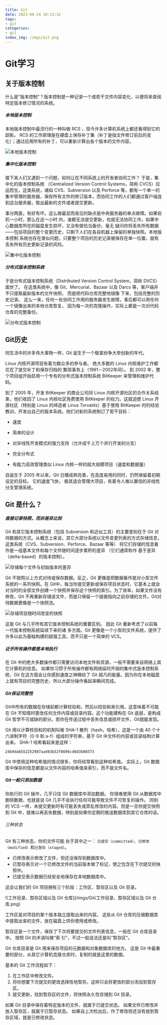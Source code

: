 ```yaml
---
title: Git
date: 2023-08-24 10:13:32
tags:
- git
categories: 
- git
index_img: /imgs/Git.png
---
```


# Git学习

## 关于版本控制

什么是“版本控制”？版本控制是一种记录一个或若干文件内容变化，以便将来查阅特定版本修订情况的系统。

##### 本地版本控制

本地版本控制中最流行的一种叫做 RCS ，现今许多计算机系统上都还看得到它的踪影。 RCS 的工作原理是在硬盘上保存补丁集（补丁是指文件修订前后的变化）；通过应用所有的补丁，可以重新计算出各个版本的文件内容。

![本地版本控制](/imgs/Git/本地版本控制.png)

##### 集中化版本控制

接下来人们又遇到一个问题，如何让在不同系统上的开发者协同工作？ 于是，集中化的版本控制系统 （Centralized Version Control Systems，简称 CVCS）应运而生。这类系统，诸如 CVS、Subversion 以及 Perforce 等，都有一个单一的集中管理的服务器，保存所有文件的修订版本，而协同工作的人们都通过客户端连到这台服务器，取出最新的文件或者提交更新。

事分两面，有好有坏。这么做最显而易见的缺点是中央服务器的单点故障。如果宕机一小时，那么在这一小时 内，谁都无法提交更新，也就无法协同工作。如果中心数据库所在的磁盘发生损坏，又没有做恰当备份，毫无 疑问你将丢失所有数据——包括项目的整个变更历史，只剩下人们在各自机器上保留的单独快照。本地版本控制 系统也存在类似问题，只要整个项目的历史记录被保存在单一位置，就有丢失所有历史更新记录的风险。

![集中化版本控制](/imgs/Git/集中化版本控制.png)

##### 分布式版本控制系统

于是分布式版本控制系统（Distributed Version Control System，简称 DVCS）面世了。 在这类系统中，像 Git、Mercurial、Bazaar 以及 Darcs 等，客户端并不只提取最新版本的文件快照， 而是把代码仓库完整地镜像 下来，包括完整的历史记录。 这么一来，任何一处协同工作用的服务器发生故障，事后都可以用任何一个镜像出来的本地仓库恢复。 因为每一次的克隆操作，实际上都是一次对代码仓库的完整备份。

![分布式版本控制](/imgs/Git/分布式版本控制.png)

## Git历史

同生活中的许多伟大事物一样，Git 诞生于一个极富纷争大举创新的年代。

Linux 内核开源项目有着为数众多的参与者。 绝大多数的 Linux 内核维护工作都花在了提交补丁和保存归档的 繁琐事务上（1991－2002年间）。 到 2002 年，整个项目组开始启用一个专有的分布式版本控制系统 BitKeeper 来管理和维护代码。

到了 2005 年，开发 BitKeeper 的商业公司同 Linux 内核开源社区的合作关系结束，他们收回了 Linux 内核社区免费使用 BitKeeper 的权力。这就迫使 Linux 开源社区（特别是 Linux 的缔造者 Linus Torvalds）基于使用 BitKeeper 时的经验教训，开发出自己的版本系统。他们对新的系统制订了若干目标： 

- 速度 

- 简单的设计 

- 对非线性开发模式的强力支持（允许成千上万个并行开发的分支） 

- 完全分布式

- 有能力高效管理类似 Linux 内核一样的超大规模项目（速度和数据量） 

自诞生于 2005 年以来，Git 日臻成熟完善，在高度易用的同时，仍然保留着初期设定的目标。 它的速度飞快， 极其适合管理大项目，有着令人难以置信的非线性分支管理系统。

## Git 是什么？

##### 直接记录快照，而非差异比较

Git 和其它版本控制系统（包括 Subversion 和近似工具）的主要差别在于 Git 对待数据的方式。从概念上来说，其它大部分系统以文件变更列表的方式存储信息，这类系统（CVS、Subversion、Perforce、Bazaar 等等） 将它们存储的信息看作是一组基本文件和每个文件随时间逐步累积的差异 （它们通常称作 基于差异（delta-based）的版本控制）。

![存储每个文件与初始版本的差异](/imgs/Git/存储每个文件与初始版本的差异.png)

Git 不按照以上方式对待或保存数据。反之，Git 更像是把数据看作是对小型文件系统的一系列快照。在 Git中，每当你提交更新或保存项目状态时，它基本上就会对当时的全部文件创建一个快照并保存这个快照的索引。为了效率，如果文件没有修改，Git 不再重新存储该文件，而是只保留一个链接指向之前存储的文件。Git对待数据更像是一个快照流。

![存储项目随时间改变的快照](/imgs/Git/存储项目随时间改变的快照.png)

这是 Git 与几乎所有其它版本控制系统的重要区别。 因此 Git 重新考虑了以前每一代版本控制系统延续下来的诸 多方面。Git 更像是一个小型的文件系统，提供了许多以此为基础构建的超强工具，而不只是一个简单的 VCS。

##### 近乎所有操作都是本地执行

在 Git 中的绝大多数操作都只需要访问本地文件和资源，一般不需要来自网络上其它计算机的信息。 如果你习惯于所有操作都有网络延时开销的集中式版本控制系统，Git 在这方面会让你感到速度之神赐给了 Git 超凡的能量。因为你在本地磁盘上就有项目的完整历史，所以大部分操作看起来瞬间完成。

##### Git保证完整性

Git中所有的数据在存储前都计算校验和，然后以校验和来引用。这意味着不可能在 Git 不知情时更改任何文件内容或目录内容。这个功能建构在 Git 底层，是构成 Git 哲学不可或缺的部分。若你在传送过程中丢失信息或损坏文件，Git就能发现。

Git 用以计算校验和的机制叫做 SHA-1 散列（hash，哈希）。这是一个由 40 个十六进制字符（0-9 和 a-f）组成的字符串，基于 Git 中文件的内容或目录结构计算出来。 SHA-1 哈希看起来是这样：

```shell
24b9da6552252987aa493b52f8696cd6d3b00373
```

Git 中使用这种哈希值的情况很多，你将经常看到这种哈希值。 实际上，Git 数据库中保存的信息都是以文件内容的哈希值来索引，而不是文件名。

##### Git一般只添加数据

你执行的 Git 操作，几乎只往 Git 数据库中添加数据。 你很难使用 Git 从数据库中删除数据，也就是说 Git 几乎不会执行任何可能导致文件不可恢复的操作。 同别的 VCS 一样，未提交更新时有可能丢失或弄乱修改的内容。但是一旦你提交快照到 Git 中，就难以再丢失数据，特别是如果你定期的推送数据库到其它仓库的话。

###### 三种状态

Git 有三种状态，你的文件可能 处于其中之一： `已提交（committed）`、`已修改（modified）`和`已暂存（staged）`。

- 已修改表示修改了文件，但还没保存到数据库中。
- 已暂存表示对一个已修改文件的当前版本做了标记，使之包含在下次提交的快照中。
- 已提交表示数据已经安全地保存在本地数据库中。

这会让我们的 Git 项目拥有三个阶段：工作区、暂存区以及 Git 目录。

![工作目录、暂存区域以及 Git 仓库](/imgs/Git/工作目录、暂存区域以及 Git 仓库.png)

工作区是对项目的某个版本独立提取出来的内容。 这些从 Git 仓库的压缩数据库中提取出来的文件，放在磁盘上供你使用或修改。

暂存区是一个文件，保存了下次将要提交的文件列表信息，一般在 Git 仓库目录中。 按照 Git 的术语叫做“索 引”，不过一般说法还是叫“暂存区”。

Git 仓库目录是 Git 用来保存项目的元数据和对象数据库的地方。 这是 Git 中最重要的部分，从其它计算机克隆仓库时，复制的就是这里的数据。

基本的 Git 工作流程如下：

1. 在工作区中修改文件。
2. 将你想要下次提交的更改选择性地暂存，这样只会将更改的部分添加到暂存区。
3. 提交更新，找到暂存区的文件，将快照永久性存储到 Git 目录。

如果 Git 目录中保存着特定版本的文件，就属于已提交状态。 如果文件已修改并放入暂存区，就属于已暂存状态。 如果自上次检出后，作了修改但还没有放到暂存区域，就是已修改状态。
